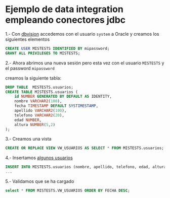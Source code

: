 # Ejemplo de data integration empleando conectores jdbc


1.- Con [dbvision](../../../../dbvision) accedemos con el usuario `system` a Oracle y creamos los siguientes elementos

```sql
CREATE USER MISTESTS IDENTIFIED BY mipassword;
GRANT ALL PRIVILEGES TO MISTESTS;
```

2.- Ahora abrimos una nueva sesión pero esta vez con el usuario 
`MISTESTS` y el password `mipassword`

creamos la siguiente tabla:

```sql
DROP TABLE  MISTESTS.usuarios;
CREATE TABLE MISTESTS.usuarios (
    id NUMBER GENERATED BY DEFAULT AS IDENTITY,
    nombre VARCHAR2(100),
    fecha TIMESTAMP DEFAULT SYSTIMESTAMP,
    apellido VARCHAR2(100),
    telefono VARCHAR2(20),
    edad NUMBER,
    altura NUMBER(5,2)
);
```

3.- Creamos una vista 

```sql
CREATE OR REPLACE VIEW VW_USUARIOS AS SELECT * FROM MISTESTS.usuarios;
```

4.- Insertamos [algunos usuarios](usuarios.sql)

```sql
INSERT INTO MISTESTS.usuarios (nombre, apellido, telefono, edad, altura) VALUES ('Juan', 'Pérez', '555-1234', 25, 1.80);
...
```

5.- Validamos que se ha cargado

```sql
select * FROM MISTESTS.VW_USUARIOS ORDER BY FECHA DESC;
``` 